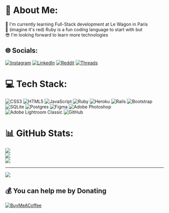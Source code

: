 # 💫 About Me:
🚒 I'm currently learning Full-Stack development at Le Wagon in Paris<br>💎 (imagine it's red) Ruby is a fun coding language to start with but <br>😎 I'm looking forward to learn more technologies


## 🌐 Socials:
[![Instagram](https://img.shields.io/badge/Instagram-%23E4405F.svg?logo=Instagram&logoColor=white)](https://instagram.com/cmoiadib) [![LinkedIn](https://img.shields.io/badge/LinkedIn-%230077B5.svg?logo=linkedin&logoColor=white)](https://linkedin.com/in/parwezamini) [![Reddit](https://img.shields.io/badge/Reddit-%23FF4500.svg?logo=Reddit&logoColor=white)](https://reddit.com/user/cmoiadib) [![Threads](https://img.shields.io/badge/Threads-%23121011.svg?logo=Threads&logoColor=white)](https://threads.net/cmoiadib) 

# 💻 Tech Stack:
![CSS3](https://img.shields.io/badge/css3-%231572B6.svg?style=for-the-badge&logo=css3&logoColor=white) ![HTML5](https://img.shields.io/badge/html5-%23E34F26.svg?style=for-the-badge&logo=html5&logoColor=white) ![JavaScript](https://img.shields.io/badge/javascript-%23323330.svg?style=for-the-badge&logo=javascript&logoColor=%23F7DF1E) ![Ruby](https://img.shields.io/badge/ruby-%23CC342D.svg?style=for-the-badge&logo=ruby&logoColor=white) ![Heroku](https://img.shields.io/badge/heroku-%23430098.svg?style=for-the-badge&logo=heroku&logoColor=white) ![Rails](https://img.shields.io/badge/rails-%23CC0000.svg?style=for-the-badge&logo=ruby-on-rails&logoColor=white) ![Bootstrap](https://img.shields.io/badge/bootstrap-%238511FA.svg?style=for-the-badge&logo=bootstrap&logoColor=white) ![SQLite](https://img.shields.io/badge/sqlite-%2307405e.svg?style=for-the-badge&logo=sqlite&logoColor=white) ![Postgres](https://img.shields.io/badge/postgres-%23316192.svg?style=for-the-badge&logo=postgresql&logoColor=white) ![Figma](https://img.shields.io/badge/figma-%23F24E1E.svg?style=for-the-badge&logo=figma&logoColor=white) ![Adobe Photoshop](https://img.shields.io/badge/adobe%20photoshop-%2331A8FF.svg?style=for-the-badge&logo=adobe%20photoshop&logoColor=white) ![Adobe Lightroom Classic](https://img.shields.io/badge/Adobe%20Lightroom%20Classic-31A8FF.svg?style=for-the-badge&logo=Adobe%20Lightroom%20Classic&logoColor=white) ![GitHub](https://img.shields.io/badge/github-%23121011.svg?style=for-the-badge&logo=github&logoColor=white)
# 📊 GitHub Stats:
![](https://github-readme-stats.vercel.app/api?username=cmoiadib&theme=default&hide_border=false&include_all_commits=true&count_private=true)<br/>
![](https://github-readme-streak-stats.herokuapp.com/?user=cmoiadib&theme=default&hide_border=false)<br/>
![](https://github-readme-stats.vercel.app/api/top-langs/?username=cmoiadib&theme=default&hide_border=false&include_all_commits=true&count_private=true&layout=compact)

---
[![](https://visitcount.itsvg.in/api?id=cmoiadib&icon=1&color=4)](https://visitcount.itsvg.in)

  ## 💰 You can help me by Donating
  [![BuyMeACoffee](https://img.shields.io/badge/Buy%20Me%20a%20Coffee-ffdd00?style=for-the-badge&logo=buy-me-a-coffee&logoColor=black)](https://buymeacoffee.com/cmoiadib) 

  
<!-- Proudly created with GPRM ( https://gprm.itsvg.in ) -->
